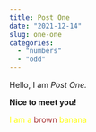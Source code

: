 ```yaml
---
title: Post One
date: "2021-12-14"
slug: one-one
categories: 
  - "numbers"
  - "odd"
---
```


Hello, I am _Post One._

**Nice to meet you!**

<div class="banana">
I am a <span>brown</span> banana
</div>


<style global lang="scss">
.banana {
  color: yellow;

  span {
    color: brown;
  }
}
</style>